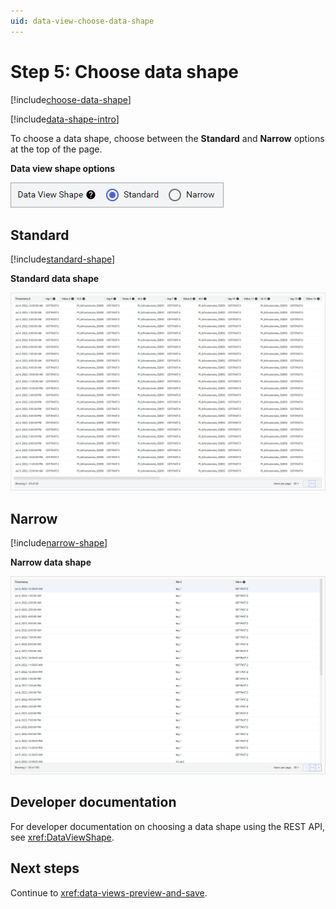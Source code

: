 ```yaml
---
uid: data-view-choose-data-shape
---
```


# Step 5: Choose data shape

[!include[choose-data-shape](_includes/choose-data-shape.md)]

[!include[data-shape-intro](_includes/data-shape-intro.md)]

To choose a data shape, choose between the **Standard** and **Narrow** options at the top of the page.

**Data view shape options**

![data-view-shape-options](_images/data-view-shape-options.png)

## Standard

[!include[standard-shape](_includes/standard-shape.md)]

**Standard data shape**

![Standard Data Shape](_images/data-view-shape-standard.png)

## Narrow

[!include[narrow-shape](_includes/narrow-shape.md)]

**Narrow data shape**

![Narrow Data Shape](_images/data-view-shape-narrow.png)

## Developer documentation

For developer documentation on choosing a data shape using the REST API, see <xref:DataViewShape>.

## Next steps

Continue to <xref:data-views-preview-and-save>.